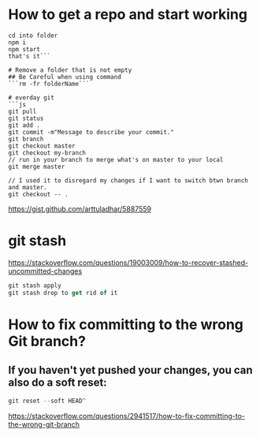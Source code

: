# How to get a repo and start working
```git clone repoName
cd into folder
npm i
npm start
that's it```

# Remove a folder that is not empty
## Be Careful when using command
```rm -fr folderName```

# everday git
```js
git pull
git status
git add .
git commit -m"Message to describe your commit."
git branch
git checkout master
git checkout my-branch
// run in your branch to merge what's on master to your local
git merge master 

// I used it to disregard my changes if I want to switch btwn branch and master.
git checkout -- . 
```
https://gist.github.com/arttuladhar/5887559

# git stash
https://stackoverflow.com/questions/19003009/how-to-recover-stashed-uncommitted-changes

```js
git stash apply
git stash drop to get rid of it

```

# How to fix committing to the wrong Git branch?
## If you haven't yet pushed your changes, you can also do a soft reset:
```js
git reset --soft HEAD^

```
https://stackoverflow.com/questions/2941517/how-to-fix-committing-to-the-wrong-git-branch
